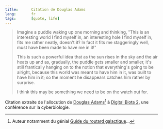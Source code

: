 ```yaml
---
title:      Citation de Douglas Adams
lang:       fr
tags:       [quote, life]
---
```


> Imagine a puddle waking up one morning and thinking, "This is an interesting world I find myself in, an interesting hole I find myself in, fits me rather neatly, doesn't it? In fact it fits me staggeringly well, must have been made to have me in it!"
>
> This is such a powerful idea that as the sun rises in the sky and the air heats up and as, gradually, the puddle gets smaller and smaller, it's still frantically hanging on to the notion that everything's going to be alright, because this world was meant to have him in it, was built to have him in it; so the moment he disappears catches him rather by surprise.
>
> I think this may be something we need to be on the watch out for.

Citation extraite de l'allocution de [Douglas Adams](http://www.douglasadams.com/)[^1] à [Digital Biota 2](http://www.biota.org/people/douglasadams/index.html), une conférence sur la cyberbiologie.

[^1]: Auteur notamment du génial [Guide du routard galactique](http://fr.wikipedia.org/wiki/H2G2)…

